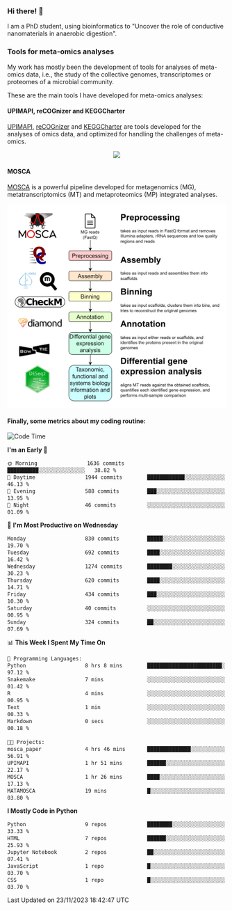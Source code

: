 ### Hi there! 👋

I am a PhD student, using bioinformatics to "Uncover the role of conductive nanomaterials in anaerobic digestion".

### Tools for meta-omics analyses

My work has mostly been the development of tools for analyses of meta-omics data, i.e., the study of the collective genomes, transcriptomes or proteomes of a microbial community.

These are the main tools I have developed for meta-omics analyses:

#### UPIMAPI, reCOGnizer and KEGGCharter

[UPIMAPI](https://github.com/iquasere/UPIMAPI), [reCOGnizer](https://github.com/iquasere/reCOGnizer) and [KEGGCharter](https://github.com/iquasere/KEGGCharter) are tools developed for the analyses of omics data, and optimized for handling the challenges of meta-omics.

<p align="center">
    <img src="assets/annotation_paper.png">
</p>

#### MOSCA

[MOSCA](https://github.com/iquasere/MOSCA) is a powerful pipeline developed for metagenomics (MG), metatranscriptomics (MT) and metaproteomics (MP) integrated analyses.

<p align="center">
    <img src="assets/mosca_workflow.png" align="center" width="700">
</p>


#### Finally, some metrics about my coding routine:

<!--START_SECTION:waka-->
![Code Time](http://img.shields.io/badge/Code%20Time-708%20hrs%208%20mins-blue)

**I'm an Early 🐤** 

```text
🌞 Morning                1636 commits        ██████████░░░░░░░░░░░░░░░   38.82 % 
🌆 Daytime                1944 commits        ████████████░░░░░░░░░░░░░   46.13 % 
🌃 Evening                588 commits         ███░░░░░░░░░░░░░░░░░░░░░░   13.95 % 
🌙 Night                  46 commits          ░░░░░░░░░░░░░░░░░░░░░░░░░   01.09 % 
```
📅 **I'm Most Productive on Wednesday** 

```text
Monday                   830 commits         █████░░░░░░░░░░░░░░░░░░░░   19.70 % 
Tuesday                  692 commits         ████░░░░░░░░░░░░░░░░░░░░░   16.42 % 
Wednesday                1274 commits        ████████░░░░░░░░░░░░░░░░░   30.23 % 
Thursday                 620 commits         ████░░░░░░░░░░░░░░░░░░░░░   14.71 % 
Friday                   434 commits         ███░░░░░░░░░░░░░░░░░░░░░░   10.30 % 
Saturday                 40 commits          ░░░░░░░░░░░░░░░░░░░░░░░░░   00.95 % 
Sunday                   324 commits         ██░░░░░░░░░░░░░░░░░░░░░░░   07.69 % 
```


📊 **This Week I Spent My Time On** 

```text
💬 Programming Languages: 
Python                   8 hrs 8 mins        ████████████████████████░   97.12 % 
Snakemake                7 mins              ░░░░░░░░░░░░░░░░░░░░░░░░░   01.42 % 
R                        4 mins              ░░░░░░░░░░░░░░░░░░░░░░░░░   00.95 % 
Text                     1 min               ░░░░░░░░░░░░░░░░░░░░░░░░░   00.33 % 
Markdown                 0 secs              ░░░░░░░░░░░░░░░░░░░░░░░░░   00.18 % 

🐱‍💻 Projects: 
mosca_paper              4 hrs 46 mins       ██████████████░░░░░░░░░░░   56.91 % 
UPIMAPI                  1 hr 51 mins        ██████░░░░░░░░░░░░░░░░░░░   22.17 % 
MOSCA                    1 hr 26 mins        ████░░░░░░░░░░░░░░░░░░░░░   17.13 % 
MATAMOSCA                19 mins             █░░░░░░░░░░░░░░░░░░░░░░░░   03.80 % 
```

**I Mostly Code in Python** 

```text
Python                   9 repos             ████████░░░░░░░░░░░░░░░░░   33.33 % 
HTML                     7 repos             ██████░░░░░░░░░░░░░░░░░░░   25.93 % 
Jupyter Notebook         2 repos             ██░░░░░░░░░░░░░░░░░░░░░░░   07.41 % 
JavaScript               1 repo              █░░░░░░░░░░░░░░░░░░░░░░░░   03.70 % 
CSS                      1 repo              █░░░░░░░░░░░░░░░░░░░░░░░░   03.70 % 
```




 Last Updated on 23/11/2023 18:42:47 UTC
<!--END_SECTION:waka-->
